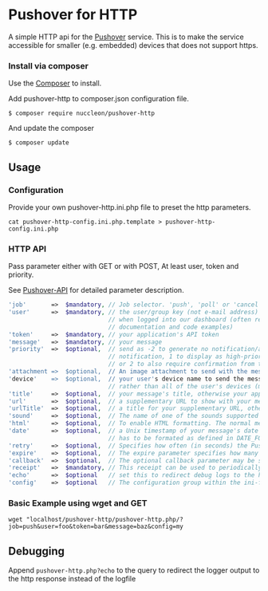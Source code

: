 # Pushover for HTTP

A simple HTTP api for the [Pushover](https://pushover.net) service.
This is to make the service accessible for smaller (e.g. embedded) devices that does not support https.

### Install via composer

Use the [Composer](https://getcomposer.org/) to install.

Add pushover-http to composer.json configuration file.
```
$ composer require nuccleon/pushover-http
```

And update the composer
```
$ composer update
```

## Usage

### Configuration
Provide your own pushover-http.ini.php file to preset the http parameters.
```
cat pushover-http-config.ini.php.template > pushover-http-config.ini.php
```

### HTTP API
Pass parameter either with GET or with POST, At least user, token and priority.

See [Pushover-API](https://pushover.net/api) for detailed parameter description.

```PHP
'job'       =>  $mandatory, // Job selector. 'push', 'poll' or 'cancel' allowed.
'user'      =>  $mandatory, // the user/group key (not e-mail address) of your user (or you), viewable
                            // when logged into our dashboard (often referred to as USER_KEY in our
                            // documentation and code examples)
'token'     =>  $mandatory, // your application's API token
'message'   =>  $mandatory, // your message
'priority'  =>  $optional,  // send as -2 to generate no notification/alert, -1 to always send as a quiet
                            // notification, 1 to display as high-priority and bypass the user's quiet hours,
                            // or 2 to also require confirmation from the user
'attachment =>  $optional,  // An image attachment to send with the message (could be either a path to the image or an URL to download the image from)                            
'device'    =>  $optional,  // your user's device name to send the message directly to that device,
                            // rather than all of the user's devices (multiple devices may be separated by a comma)
'title'     =>  $optional,  // your message's title, otherwise your app's name is used
'url'       =>  $optional,  // a supplementary URL to show with your message
'urlTitle'  =>  $optional,  // a title for your supplementary URL, otherwise just the URL is shown
'sound'     =>  $optional,  // The name of one of the sounds supported by device clients to override the user's default sound choice
'html'      =>  $optional,  // To enable HTML formatting. The normal message content in your message parameter will then be displayed as HTML. 
'date'      =>  $optional,  // a Unix timestamp of your message's date and time to display to the user, rather than the time your message is received by our API
                            // has to be formated as defined in DATE_FORMAT
'retry'     =>  $optional,  // Specifies how often (in seconds) the Pushover servers will send the same notification to the user (EMERGENCY only, mandatory for EMERGENCY)
'expire'    =>  $optional,  // The expire parameter specifies how many seconds your notification will continue to be retried (EMERGENCY only, mandatory for EMERGENCY)
'callback'  =>  $optional,  // The optional callback parameter may be supplied with a publicly-accessible URL that our servers will send a request to when the user has acknowledged your notification.
'receipt'   =>  $mandatory, // This receipt can be used to periodically poll the receipts API to get the status of your notification
'echo'      =>  $optional   // set this to redirect debug logs to the http response (GET only)
'config'    =>  $optional   // The configuration group within the ini-file that should be used
```

### Basic Example using wget and GET
```
wget "localhost/pushover-http/pushover-http.php/?job=push&user=foo&token=bar&message=baz&config=my
```

## Debugging
Append ```pushover-http.php?echo``` to the query to redirect the logger output to the http response instead of the logfile
